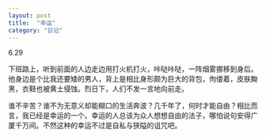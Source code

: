 ```yaml
---
layout: post
title:  "幸运"
category: "日记"
---
```

6.29

下班路上，听到前面的人边走边用打火机打火，咔哒咔哒，一阵烟雾挪移到身后。他身边是个比我还要矮的男人，背上是相比身形颇为巨大的背包，佝偻着，皮肤黝黑，衣鞋也被黄土侵蚀。烈日下，人们不发一言地向前走。

谁不辛苦？谁不为无意义却能糊口的生活奔波？几千年了，何时才能自由？相比而言，我已经是幸运的一个。幸运的人总该为众人想想自由的法子，哪怕说句安得广厦千万间。不然这种的幸运不过是自私与狭隘的诅咒吧。